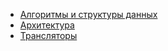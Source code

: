- [Алгоритмы и структуры данных](Алгоритмы%20и%20структуры%20данных.md)
- [Архитектура](Архитектура.md)
- [Трансляторы](Трансляторы.md)

